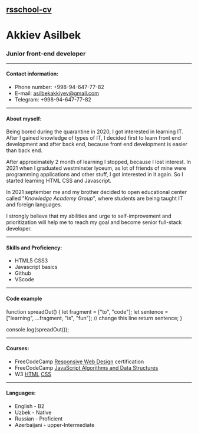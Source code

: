 ## [rsschool-cv]()
# Akkiev Asilbek
### Junior front-end developer
---
#### Contact information:
* Phone number: +998-94-647-77-82 
* E-mail: asilbekakkiyev@gmail.com
* Telegram: +998-94-647-77-82

---
#### About myself:
Being bored during the quarantine in 2020, I got interested in learning IT. After I gained knowledge of types of IT, I decided first to learn front end development and after back end, because front end development is easier than back end.

After approximately 2 month of learning I stopped, because I lost interest. In 2021 when I graduated westminster lyceum, as lot of friends of mine were programming applications and other stuff, I got interested in it again. So I started learning HTML CSS and Javascript.

In 2021 september me and my brother decided to open educational center called "_Knowledge Academy Group_", where students are being taught IT and foreign languages.

I strongly believe that my abilities and urge to self-improvement and prioritization will help me to reach my goal and become senior full-stack developer.

---
#### Skills and Proficiency:
* HTML5 CSS3
* Javascript basics
* Github
* VScode

---
#### Code example
function spreadOut() {
  let fragment = ["to", "code"];
  let sentence = ["learning", ...fragment, "is", "fun"]; // change this line
  return sentence;
}

console.log(spreadOut());


---
#### Courses:
* FreeCodeCamp [Responsive Web Design](https://www.freecodecamp.org/certification/Asilbek/responsive-web-design) certification
* FreeCodeCamp [JavaScript Algorithms and Data Structures](https://www.freecodecamp.org/learn/javascript-algorithms-and-data-structures/)
* W3 [HTML](https://www.w3schools.com/html/) [CSS](https://www.w3schools.com/css/default.asp)

---
#### Languages:
* English - B2
* Uzbek - Native
* Russian - Proficient
* Azerbaijani - upper-Intermediate
